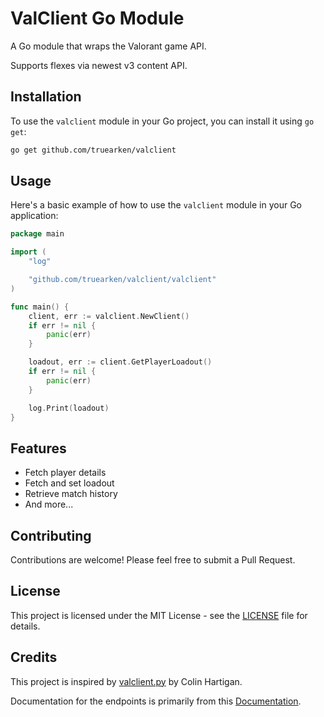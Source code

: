 # ValClient Go Module

A Go module that wraps the Valorant game API.

Supports flexes via newest v3 content API.

## Installation

To use the `valclient` module in your Go project, you can install it using `go get`:

```bash
go get github.com/truearken/valclient
```

## Usage

Here's a basic example of how to use the `valclient` module in your Go application:

```go
package main

import (
	"log"

	"github.com/truearken/valclient/valclient"
)

func main() {
	client, err := valclient.NewClient()
	if err != nil {
		panic(err)
	}

	loadout, err := client.GetPlayerLoadout()
	if err != nil {
		panic(err)
	}

	log.Print(loadout)
}
```

## Features

- Fetch player details
- Fetch and set loadout
- Retrieve match history
- And more...

## Contributing

Contributions are welcome! Please feel free to submit a Pull Request.

## License

This project is licensed under the MIT License - see the [LICENSE](LICENSE) file for details.

## Credits

This project is inspired by [valclient.py](https://github.com/colinhartigan/valclient.py) by Colin Hartigan.

Documentation for the endpoints is primarily from this [Documentation](https://valapidocs.techchrism.me/endpoint/fetch-content).
